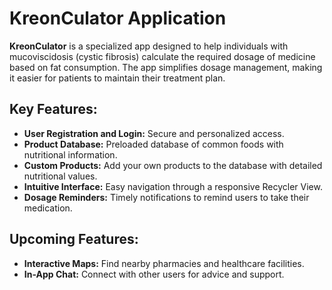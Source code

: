 # KreonCulator Application

**KreonCulator** is a specialized app designed to help individuals with mucoviscidosis (cystic fibrosis) calculate the required dosage of medicine based on fat consumption. The app simplifies dosage management, making it easier for patients to maintain their treatment plan.

## Key Features:
- **User Registration and Login:** Secure and personalized access.
- **Product Database:** Preloaded database of common foods with nutritional information.
- **Custom Products:** Add your own products to the database with detailed nutritional values.
- **Intuitive Interface:** Easy navigation through a responsive Recycler View.
- **Dosage Reminders:** Timely notifications to remind users to take their medication.

## Upcoming Features:
- **Interactive Maps:** Find nearby pharmacies and healthcare facilities.
- **In-App Chat:** Connect with other users for advice and support.
